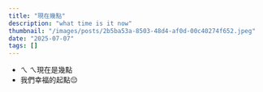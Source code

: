 ```yaml
---
title: "現在幾點"
description: "what time is it now"
thumbnail: "/images/posts/2b5ba53a-8503-48d4-af0d-00c40274f652.jpeg"
date: "2025-07-07"
tags: []
---
```

- ㄟ ㄟ現在是幾點
- 我們幸福的起點😔
